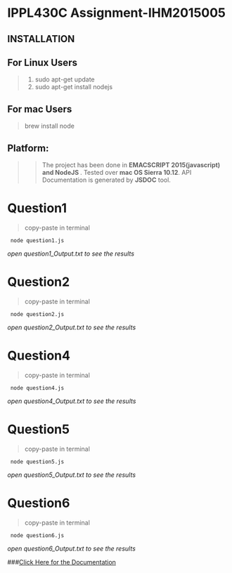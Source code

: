 # IPPL430C Assignment-IHM2015005

## INSTALLATION
## For Linux Users
>1. sudo apt-get update
> 2. sudo apt-get install nodejs

## For mac Users
> brew install node

## Platform:
>>The project has been done in <b> EMACSCRIPT 2015(javascript) and NodeJS </b>.
Tested over <b>mac OS Sierra 10.12</b>.
API Documentation is generated by <b>JSDOC</b> tool.

# Question1
> copy-paste in terminal
<pre><code> node question1.js
</code></pre>
_open *question1_Output.txt* to see the results_

# Question2
> copy-paste in terminal
<pre><code> node question2.js
</code></pre>
_open *question2_Output.txt* to see the results_

# Question4
> copy-paste in terminal
<pre><code> node question4.js
</code></pre>
_open *question4_Output.txt* to see the results_

# Question5
> copy-paste in terminal
<pre><code> node question5.js
</code></pre>
_open *question5_Output.txt* to see the results_

# Question6
> copy-paste in terminal
<pre><code> node question6.js
</code></pre>
_open *question6_Output.txt* to see the results_

###[Click Here for the Documentation](https://ppl-iiita.github.io/ppl-assignment-littlewonder/)
